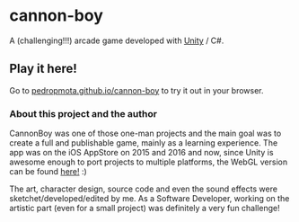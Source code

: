 # cannon-boy
A (challenging!!!) arcade game developed with [Unity](https://unity3d.com/) / C#.


## Play it here!
Go to [pedropmota.github.io/cannon-boy](https://pedropmota.github.io/cannon-boy/) to try it out in your browser.


### About this project and the author
CannonBoy was one of those one-man projects and the main goal was to create a full and publishable game, mainly as a learning experience. The app was on the iOS AppStore on 2015 and 2016 and now, since Unity is awesome enough to port projects to multiple platforms, the WebGL version can be found [here!](https://pedropmota.github.io/cannon-boy/) :)

The art, character design, source code and even the sound effects were sketchet/developed/edited by me. As a Software Developer, working on the artistic part (even for a small project) was definitely a very fun challenge!
